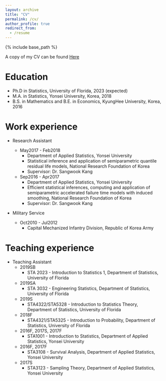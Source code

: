 ```yaml
---
layout: archive
title: "CV"
permalink: /cv/
author_profile: true
redirect_from:
  - /resume
---
```


{% include base_path %}

A copy of my CV can be found [Here](http://woojungbae.github.io/files/CV.pdf)

Education
======
* Ph.D in Statistics, University of Florida, 2023 (expected)
* M.A. in Statistics, Yonsei University, Korea, 2018
* B.S. in Mathematics and B.E. in Economics, KyungHee University, Korea, 2016

Work experience
======
* Research Assistant
  - May2017 - Feb2018
    + Department of Applied Statistics, Yonsei University
    + Statistical inference and application of semiparametric quantile residual life models, National Research Foundation of Korea
    + Supervisor: Dr. Sangwook Kang
  - Sep2016 - Apr2017
    + Department of Applied Statistics, Yonsei University
    + Efficient statistical inferences, computing and application of semiparametric accelerated failure time models with induced smoothing, National Research Foundation of Korea
    + Supervisor: Dr. Sangwook Kang

* Military Service
  - Oct2010 - Jul2012
    + Capital Mechanized Infantry Division, Republic of Korea Army
    
Teaching experience
======
* Teaching Assistant
  - 2019SB
    + STA 2023 - Introduction to Statistics 1, Department of Statistics, University of Florida
  - 2019SA
    + STA 3032 - Engineering Statistics, Department of Statistics, University of Florida
  - 2019S
    + STA4322/STA5328 - Introduction to Statistics Theory, Department of Statistics, University of Florida
  - 2018F
    + STA4321/STA5325 - Introduction to Probability, Department of Statistics, University of Florida
  - 2016F, 2017S, 2017F
    + STA1001 - Introduction to Statistics, Department of Applied Statistics, Yonsei University
  - 2016F, 2017F
    + STA3108 - Survival Analysis, Department of Applied Statistics, Yonsei University
  - 2017S
    + STA3123 - Sampling Theory, Department of Applied Statistics, Yonsei University
